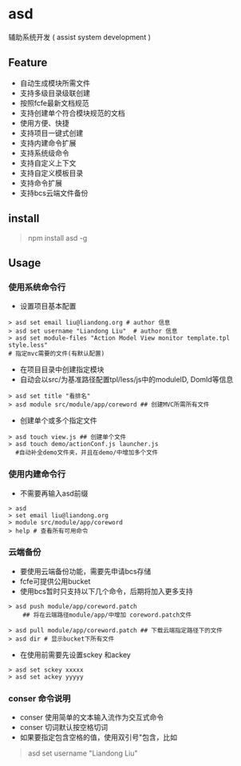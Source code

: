 asd
===

辅助系统开发 ( assist system development )

## Feature

- 自动生成模块所需文件
- 支持多级目录级联创建
- 按照fcfe最新文档规范
- 支持创建单个符合模块规范的文档
- 使用方便、快捷
- 支持项目一键式创建
- 支持内建命令扩展
- 支持系统级命令
- 支持自定义上下文
- 支持自定义模板目录
- 支持命令扩展
- 支持bcs云端文件备份

## install

> npm install asd -g

## Usage

### 使用系统命令行

- 设置项目基本配置


``` shell
> asd set email liu@liandong.org # author 信息
> asd set username "Liandong Liu"  # author 信息
> asd set module-files "Action Model View monitor template.tpl style.less"
# 指定mvc需要的文件(有默认配置)
```

- 在项目目录中创建指定模块
- 自动会以src/为基准路径配置tpl/less/js中的moduleID, DomId等信息

```shell
> asd set title "看排名"
> asd module src/module/app/coreword ## 创建MVC所需所有文件
```

- 创建单个或多个指定文件

```shell
> asd touch view.js ## 创建单个文件
> asd touch demo/actionConf.js launcher.js 
  #自动补全demo文件夹，并且在demo/中增加多个文件
```

### 使用内建命令行
- 不需要再输入asd前缀

```shell
> asd
> set email liu@liandong.org
> module src/module/app/coreword
> help # 查看所有可用命令
```

### 云端备份

- 要使用云端备份功能，需要先申请bcs存储
- fcfe可提供公用bucket
- 使用bcs暂时只支持以下几个命令，后期将加入更多支持

```shell
> asd push module/app/coreword.patch 
    ## 将在云端路径module/app/中增加 coreword.patch文件
    
> asd pull module/app/coreword.patch ## 下载云端指定路径下的文件
> asd dir # 显示bucket下所有文件
```

- 在使用前需要先设置sckey 和ackey

```shell
> asd set sckey xxxxx
> asd set ackey yyyyy
```

### conser 命令说明

- conser 使用简单的文本输入流作为交互式命令
- conser 切词默认按空格切词
- 如果要指定包含空格的值，使用双引号\"包含，比如

> asd set username "Liandong Liu"


